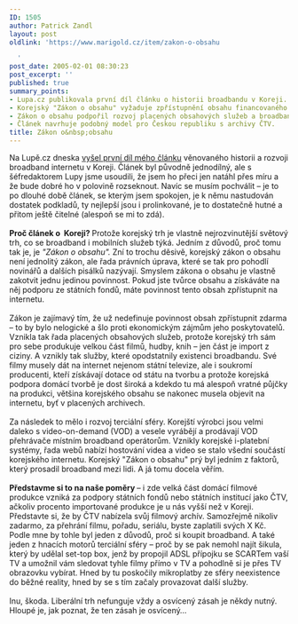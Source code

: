 ```yaml
---
ID: 1505
author: Patrick Zandl
layout: post
oldlink: 'https://www.marigold.cz/item/zakon-o-obsahu

  '
post_date: 2005-02-01 08:30:23
post_excerpt: ''
published: true
summary_points:
- Lupa.cz publikovala první díl článku o historii broadbandu v Koreji.
- Korejský "Zákon o obsahu" vyžaduje zpřístupnění obsahu financovaného státem online.
- Zákon o obsahu podpořil rozvoj placených obsahových služeb a broadbandu v Koreji.
- Článek navrhuje podobný model pro Českou republiku s archivy ČTV.
title: Zákon o&nbsp;obsahu
---
```


<p>Na Lupě.cz dneska <a href="http://www.lupa.cz/clanek.php3?show=3913" >vyšel první díl mého článku</a>
věnovaného historii a rozvoji broadband internetu v Koreji. Článek byl
původně jednodílný, ale s šéfredaktorem Lupy jsme usoudili, že jsem ho
přeci jen natáhl přes míru a že bude dobré ho v polovině rozseknout.
Navíc se musím pochválit – je to po dlouhé době článek, se kterým jsem
spokojen, je k němu nastudován dostatek podkladů, ty nejlepší jsou i
prolinkované, je to dostatečně hutné a přitom ještě čitelné (alespoň se
mi to zdá).<br />
<br />
<b>Proč článek o&nbsp; Koreji? </b>Protože
korejský trh je vlastně nejrozvinutější světový trh, co se broadband i
mobilních služeb týká. Jedním z důvodů, proč tomu tak je, je <span style="font-style: italic;">"Zákon o obsahu".</span>
Zní to trochu děsivě, korejský zákon o obsahu není jednolitý zákon, ale
řada právních úprava, které se tak pro pohodlí novinářů a dalších
pisálků nazývají. Smyslem zákona o obsahu je vlastně zakotvit jednu
jedinou povinnost. Pokud jste tvůrce obsahu a získáváte na něj podporu
ze státních fondů, máte povinnost tento obsah zpřístupnit na internetu.
<br />
<br />
Zákon je zajímavý tím, že už nedefinuje povinnost obsah zpřístupnit
zdarma – to by bylo nelogické a šlo proti ekonomickým zájmům jeho
poskytovatelů. Vznikla tak řada placených obsahových služeb, protože
korejský trh sám pro sebe produkuje velkou část filmů, hudby, knih –
jen část je import z ciziny. A vznikly tak služby, které opodstatnily
existenci broadbandu. Své filmy musely dát na internet nejenom státní
televize, ale i soukromí producenti, kteří získávají dotace od státu na
tvorbu a protože korejská podpora domácí tvorbě je dost široká a kdekdo
tu má alespoň vratné půjčky na produkci, většina korejského obsahu se
nakonec musela objevit na internetu, byť v placených archivech. <br />
<br />
Za následek to mělo i rozvoj terciální sféry. Korejští výrobci jsou
velmi daleko s video-on-demand (VOD) a vesele vyrábějí a prodávají VOD
přehrávače místním broadband operátorům. Vznikly korejské i-platební
systémy, řada webů nabízí hostování videa a video se stalo všední
součástí korejského internetu. Korejský "Zákon o obsahu" prý byl jedním
z faktorů, který prosadil broadband mezi lidi. A já tomu docela věřím. <br />
<br /><span style="font-weight: bold;">
Představme si to na naše poměry </span>– i zde velká část domácí filmové
produkce vzniká za podpory státních fondů nebo státních institucí jako
ČTV, ačkoliv procento importované produkce je u nás vyšší než v Koreji.
Představte si, že by ČTV nabízela svůj filmový archív. Samozřejmě
nikoliv zadarmo, za přehrání filmu, pořadu, seriálu, byste zaplatili
svých X Kč. Podle mne by tohle byl jeden z důvodů, proč si koupit
broadband. A také jeden z hnacích motorů terciální sféry – proč by se
pak nemohl najít šikula, který by udělal set-top box, jenž by propojil
ADSL přípojku se SCARTem vaší TV a umožnil vám sledovat tyhle filmy
přímo v TV a pohodlně si je přes TV obrazovku vybírat. Hned by tu
poskočily mikroplatby ze sféry neexistence do běžné reality, hned by se
s tím začaly provazovat další služby. <br />
<br />
Inu, škoda. Liberální trh nefunguje vždy a osvícený zásah je někdy nutný. Hloupé je, jak poznat, že ten zásah je osvícený…</p>